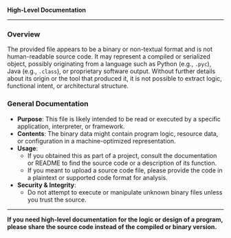 **High-Level Documentation**

---

### Overview

The provided file appears to be a binary or non-textual format and is not human-readable source code. It may represent a compiled or serialized object, possibly originating from a language such as Python (e.g., `.pyc`), Java (e.g., `.class`), or proprietary software output. Without further details about its origin or the tool that produced it, it is not possible to extract logic, functional intent, or architectural structure.

### General Documentation

- **Purpose**: This file is likely intended to be read or executed by a specific application, interpreter, or framework.
- **Contents**: The binary data might contain program logic, resource data, or configuration in a machine-optimized representation.
- **Usage**:
  - If you obtained this as part of a project, consult the documentation or README to find the source code or a description of its function.
  - If you meant to upload a source code file, please provide the code in a plaintext or supported code format for analysis.
- **Security & Integrity**:
  - Do not attempt to execute or manipulate unknown binary files unless you trust the source.

---

**If you need high-level documentation for the logic or design of a program, please share the source code instead of the compiled or binary version.**